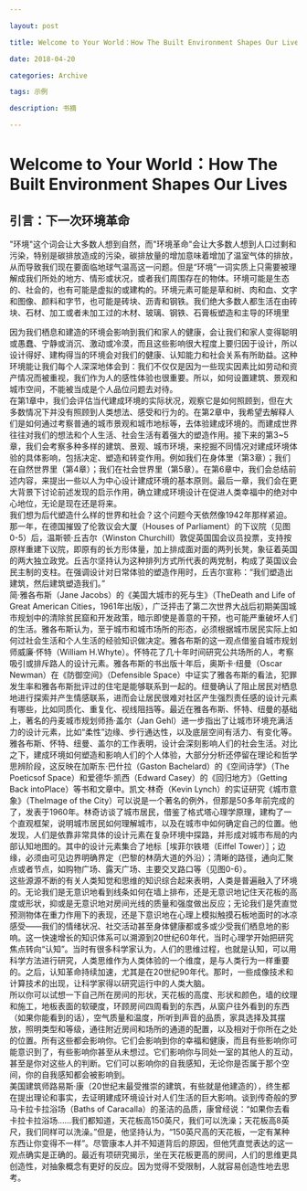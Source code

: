 ```yaml
---

layout: post

title: Welcome to Your World：How The Built Environment Shapes Our Lives 

date: 2018-04-20

categories: Archive

tags: 示例

description: 书摘

---
```

# Welcome to Your World：How The Built Environment Shapes Our Lives  
## 引言：下一次环境革命 
"环境"这个词会让大多数人想到自然，而"环境革命"会让大多数人想到人口过剩和污染，特别是碳排放造成的污染，碳排放量的增加意味着增加了温室气体的排放，从而导致我们现在要面临地球气温高这一问题。但是“环境”一词实质上只需要被理解成我们所处的地方、情形或状况，或者我们周围存在的物体。环境可能是生态的、社会的，也有可能是虚拟的或建构的。环境元素可能是草和树、肉和血、文字和图像、颜料和字节，也可能是砖块、沥青和钢铁。我们绝大多数人都生活在由砖块、石材、加工或者未加工过的木材、玻璃、钢铁、石膏板塑造和主导的环境里  
  
因为我们栖息和建造的环境会影响到我们和家人的健康，会让我们和家人变得聪明或愚蠢、宁静或消沉、激动或冷漠，而且这些影响很大程度上要归因于设计，所以设计得好、建构得当的环境会对我们的健康、认知能力和社会关系有所助益。这种环境能让我们每个人深深地体会到：我们不仅仅是因为一些现实因素比如劳动和资产情况而被重视，我们作为人的感性体验也很重要。所以，如何设置建筑、景观和城市空间，不能被当成是个人品位问题去对待。  
在第1章中，我们会评估当代建成环境的实际状况，观察它是如何照顾到，但在大多数情况下并没有照顾到人类想法、感受和行为的。在第2章中，我希望去解释人们是如何通过考察普通的城市景观和城市地标等，去体验建成环境的。而建成世界往往对我们的想法和个人生活、社会生活有着强大的塑造作用。接下来的第3~5章，我们会考察多种多样的建筑、景观、城市环境，来挖掘不同情况对建成环境体验的具体影响，包括决定、塑造和转变作用。例如我们在身体里（第3章）；我们在自然世界里（第4章）；我们在社会世界里（第5章）。在第6章中，我们会总结前述内容，来提出一些以人为中心设计建成环境的基本原则。最后一章，我们会在更大背景下讨论前述发现的启示作用，确立建成环境设计在促进人类幸福中的绝对中心地位，无论是现在还是将来。  
我们想为后代塑造什么样的世界和社会？这个问题今天依然像1942年那样紧迫。那一年，在德国摧毁了伦敦议会大厦（Houses of Parliament）的下议院（见图0-5）后，温斯顿·丘吉尔（Winston Churchill）敦促英国国会议员投票，支持按原样重建下议院，即原有的长方形体量，加上排成面对面的两列长凳，象征着英国的两大独立政党。丘吉尔坚持认为这种排列方式所代表的两党制，构成了英国议会民主制的支柱。在强调设计对日常体验的塑造作用时，丘吉尔宣称：“我们塑造出建筑，然后建筑塑造我们。”  
简·雅各布斯（Jane Jacobs）的《美国大城市的死与生》（TheDeath and Life of Great American Cities，1961年出版），广泛抨击了第二次世界大战后初期美国城市规划中的清除贫民窟和开发政策，暗示即使是善意的干预，也可能严重破坏人们的生活。雅各布斯认为，至于城市和城市场所的形态，必须根据城市居民实际上如何过社会生活和个人生活的经验知识做决定。雅各布斯的这一观点借鉴自城市规划师威廉·怀特（William H.Whyte）。怀特花了几十年时间研究公共场所的人，考察吸引或排斥路人的设计元素。雅各布斯的书出版十年后，奥斯卡·纽曼（Oscar Newman）在《防御空间》（Defensible Space）中证实了雅各布斯的看法，犯罪发生率和雅各布斯批评过的住宅是能够联系到一起的。纽曼确认了阻止居民对栖息地进行探索并产生情感联系，进而会让居民很难对社区产生强烈责任感的设计元素有哪些，比如同质化、重复化、视线阻挡等。最近在雅各布斯、怀特、纽曼的基础上，著名的丹麦城市规划师扬·盖尔（Jan Gehl）进一步指出了让城市环境充满活力的设计元素，比如“柔性”边缘、步行通达性，以及底层空间有活力、有变化等。  
雅各布斯、怀特、纽曼、盖尔的工作表明，设计会深刻影响人们的社会生活。对比之下，建成环境如何塑造和影响人们的个人体验，大部分分析还停留在理论和哲学思辨阶段，这反映在加斯东·巴什拉（Gaston Bachelard）的《空间诗学》（The Poeticsof Space）和爱德华·凯西（Edward Casey）的《回归地方》（Getting Back intoPlace）等书和文章中。凯文·林奇（Kevin Lynch）的实证研究《城市意象》（TheImage of the City）可以说是一个著名的例外，但那是50多年前完成的了，发表于1960年。林奇访谈了城市居民，借鉴了格式塔心理学原理，建构了一个直观框架，说明城市居民如何理解城市，以及在城市中如何确定自己的位置。他发现，人们是依靠非常具体的设计元素在复杂环境中探路，并形成对城市布局的内部认知地图的。其中的设计元素集合了地标［埃菲尔铁塔（Eiffel Tower）］；边缘，必须由可见边界明确界定（巴黎的林荫大道的外沿）；清晰的路径，通向汇聚点或者节点，如购物广场、露天广场、主要交叉路口等（见图0-6）。  
这些源源不断的有关人类知觉和思维的知识综合起来表明，人类是普遍融入了环境的。无论我们是无意识地看到线条如何在墙上排布，还是无意识地记住天花板的高度或形状，抑或是无意识地对房间光线的质量和强度做出反应；无论我们是凭直觉预测物体在重力作用下的表现，还是下意识地在心理上模拟触摸石板地面时的冰凉感受——我们的情绪状况、社交活动甚至身体健康都或多或少受我们栖息地的影响。这一快速增长的知识体系可以溯源到20世纪60年代，当时心理学开始把研究焦点转向“认知”。当时有很多科学家认为，人们的思维过程，也就是认知，可以用科学方法进行研究，人类思维作为人类体验的一个维度，是与人类行为一样重要的。之后，认知革命持续加速，尤其是在20世纪90年代。那时，一些成像技术和计算技术的出现，让科学家得以研究运行中的人类大脑。  
所以你可以试想一下自己所在房间的形状，天花板的高度、形状和颜色，墙的纹理和施工，地板表面的软硬度，环顾房间四周看到的东西，从窗户往外看到的东西（如果你能看到的话），空气质量和温度，所听到声音的品质，家具选择及其摆放，照明类型和等级，通往附近房间和场所的通道的配置，以及相对于你所在之处的位置。所有这些都会影响你。它们会影响到你的幸福和健康，而且有些影响你可能意识到了，有些影响你甚至从未想过。它们影响你与同处一室的其他人的互动，甚至是你对这些人的判断。它们可以影响你的自我感知，无论你是否属于那个空间，你的自我感知都会被影响到。  
美国建筑师路易斯·康（20世纪末最受推崇的建筑，有些就是他建造的），终生都在提出理论和事实，去证明建成环境设计对人们生活的巨大影响。谈到传奇般的罗马卡拉卡拉浴场（Baths of Caracalla）的圣洁的品质，康曾经说：“如果你去看卡拉卡拉浴场……我们都知道，天花板高150英尺，我们可以洗澡；天花板高8英尺，我们同样可以洗澡。”但是，他坚持认为，“150英尺高的天花板，一定有某种东西让你变得不一样”。尽管康本人并不知道背后的原因，但他凭直觉表达的这一观点确实是正确的。最近有项研究揭示，坐在天花板更高的房间，人们的思维更具创造性，对抽象概念有更好的反应。因为觉得不受限制，人就容易创造性地去思考。  
